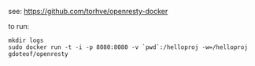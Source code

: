 see: https://github.com/torhve/openresty-docker


to run:

```
mkdir logs
sudo docker run -t -i -p 8080:8080 -v `pwd`:/helloproj -w=/helloproj gdoteof/openresty
```
